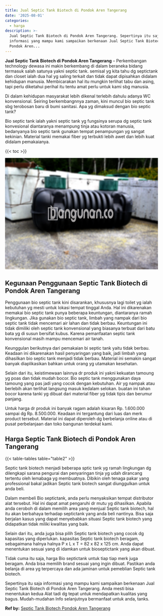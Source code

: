 ```yaml
---
title: Jual Septic Tank Biotech di Pondok Aren Tangerang
date: '2025-08-01'
categories:
  - harga
description: >-
  Jual Septic Tank Biotech di Pondok Aren Tangerang. Sepertinya itu saja
  informasi yang mampu kami sampaikan berkenaan Jual Septic Tank Biotech di
  Pondok Aren...
---
```


**Jual Septic Tank Biotech di Pondok Aren Tangerang** – Perkembangan technology dewasa ini makin berkembang di dalam beraneka bidang termasuk salah satunya yakni septic tank. semisal yg kita tahu dg septictank dan closet ialah dua hal yg saling terkait dan tidak dapat dipisahkan didalam kehidupan manusia. Membicarakan hal itu mungkin terlihat tabu dan asing, tapi perlu diketahui perihal itu tentu amat perlu untuk kami sbg manusia.

Di dalam kehidupan masyarakat lebih dikenal terlebih dahulu adanya WC konvensional. Seiring berkembangnnya zaman, kini muncul bio septic tank sbg terobosan baru di bumi sanitasi. Apa yg dimaksud dengan bio septic tank?

Bio septic tank ialah yakni septic tank yg fungsinya serupa dg septic tank konvesional diantaranya menampung tinja atau kotoran manusia, bedanyanya bio septic tank gunakan tempat penampungan yg sangat kekinian. Material tanki memakai fiber yg terbukti lebih awet dan lebih kuat didalam pemakaianya.

{{< toc >}}

![Jual Septic Tank Biotech di Pondok Aren Tangerang](/images/jual-bio-septictank-27.png)

## Kegunaan Penggunaan Septic Tank Biotech di Pondok Aren Tangerang

Penggunaan bio septic tank kini disarankan, khususnya lagi toilet yg ialah kebutuhan yg mesti untuk lokasi tempat tinggal Anda. Hal ini dikarenakan memakai bio septic tank punya beberapa keuntungan, diantaranya ramah lingkungan. Jika gunakan bio septic tank, limbah yang nampak dari bio septic tank tidak mencemari air lahan dan tidak berbau. Keuntungan ini tidak dimiliki oleh septic tank konvensional yang biasanya terbuat dari batu bata yg di susun bersifat kubus. Karena pemanfaatan septic tank konvensional masih mampu mencemari air tanah.

Keunggulan berikutnya dari pemakaian bi septic tank yaitu tidak berbau. Keadaan ini dikarenakan hasil penyaringan yang baik, jadi limbah yang dihasilkan bio septic tank menjadi tidak berbau. Material ini semakin sangat banyak diaplikasikan bahkan untuk orang yg utamakan kesehatan.

Selain dari itu, keistimewaan lainnya dr produk ini yakni kekuatan tamoung yg poas dan tidak mudah bocor. Bio septic tank menggunakan daya tamoung yang pas jadi yang cocok dengan kebutuhan. Air yg nampak atau berlebih akan terlihat langsung masuk kedalam selokan. buatan ini tahan bocor karena tanki yg dibuat dari material fiber yg tidak tipis dan berumur panjang.

Untuk harga dr produk ini banyak ragam adalah kisaran Rp. 1.600.000 sampai dg Rp. 8.500.000. Keadaan ini tergantung dari luas dan merk product tersebut. Material ini dapat diperoleh dg berbelanja online atau di pusat perbelanjaan dan toko bangunan terdekat kami.

## Harga Septic Tank Biotech di Pondok Aren Tangerang

{{< table-tables table="table2" >}}

Septic tank biotech menjadi beberapa sptic tank yg ramah lingkungan dg dilengkapi sarana pengurai dan penyaringan tinja yg udah dirancang tertentu oleh lemabaga yg membuatnya. Dibikin oleh tenaga pakar yang professional bakal jadikan Septic tank biotech sangat diunggulkan untuk anda beli.

Dalam membeli Bio septictank, anda perlu menyaksikan tempat distributor alat tersebut. Hal ini dapat amat pengaruhi dr mutu yg dihasilkan. Apabila anda ceroboh di dalam memilih area yang menjual Septic tank biotech, hal itu akan berbahaya terhadap septictank yang anda beli nantinya. Bisa saja berjalan kasus yang dapat menyebabkan situasi Septic tank biotech yang didapatkan tidak miliki kwalitas yang baik.

Selain dari itu, anda juga bisa pilih Septic tank biotech yang cocok dg kapasitas yang diperlukan. kapasitas Septic tank biotech beragam, sebagaimana halnya halnya P x L x T = 82 x 82 x 125 cm. Anda dapat menentukan sesuai yang di idamkan untuk bioseptictank yang akan dibuat.

Tidak cuma itu saja, harga Bio septictank untuk tiap tiap merk juga beragam. Anda bisa memilih brand sesuai yang ingin dibuat. Pastikan anda belanja di area yg terpercaya dan ada jaminan untuk pemeblian Septic tank biotech.

Sepertinya itu saja informasi yang mampu kami sampaikan berkenaan Jual Septic Tank Biotech di Pondok Aren Tangerang. Anda mesti bisa menentukan kedua Alat tadi dg tepat untuk mendapatkan kualitas yang bagus. Mudah-mudahan Info selanjutnya bermanfaat untuk anda, tanks.

**Ref by:** [Septic Tank Biotech Pondok Aren Tangerang](https://id.wikipedia.org/wiki/Septic)
